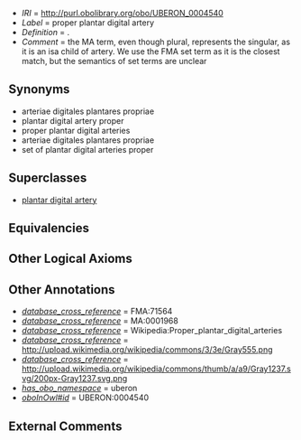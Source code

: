  * *IRI* = http://purl.obolibrary.org/obo/UBERON_0004540
 * *Label* = proper plantar digital artery
 * *Definition* = .
 * *Comment* = the MA term, even though plural, represents the singular, as it is an isa child of artery. We use the FMA set term as it is the closest match, but the semantics of set terms are unclear

## Synonyms

 * arteriae digitales plantares propriae
 * plantar digital artery proper
 * proper plantar digital arteries
 * arteriae digitales plantares propriae
 * set of plantar digital arteries proper

## Superclasses

 * [plantar digital artery](../../UBERON/38/UBERON_0006138.md)

## Equivalencies


## Other Logical Axioms


## Other Annotations

 * *[database_cross_reference](../../ef/oboInOwl#hasDbXref.md)* = FMA:71564
 * *[database_cross_reference](../../ef/oboInOwl#hasDbXref.md)* = MA:0001968
 * *[database_cross_reference](../../ef/oboInOwl#hasDbXref.md)* = Wikipedia:Proper_plantar_digital_arteries
 * *[database_cross_reference](../../ef/oboInOwl#hasDbXref.md)* = http://upload.wikimedia.org/wikipedia/commons/3/3e/Gray555.png
 * *[database_cross_reference](../../ef/oboInOwl#hasDbXref.md)* = http://upload.wikimedia.org/wikipedia/commons/thumb/a/a9/Gray1237.svg/200px-Gray1237.svg.png
 * *[has_obo_namespace](../../ce/oboInOwl#hasOBONamespace.md)* = uberon
 * *[oboInOwl#id](../../id/oboInOwl#id.md)* = UBERON:0004540

## External Comments

